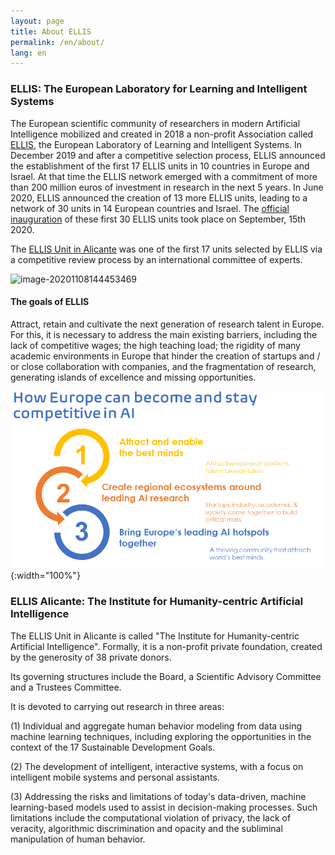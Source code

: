 ```yaml
---
layout: page
title: About ELLIS
permalink: /en/about/
lang: en
---
```


### **ELLIS**: **The European Laboratory for Learning and Intelligent Systems**

The European scientific community of researchers in modern Artificial Intelligence mobilized and created in 2018 a non-profit Association called [ELLIS](https://ellis.eu), the European Laboratory of Learning and Intelligent Systems. In December 2019 and after a competitive selection process, ELLIS announced the establishment of the first 17 ELLIS units in 10 countries in Europe and Israel. At that time the ELLIS network emerged with a commitment of more than 200 million euros of investment in research in the next 5 years. In June 2020, ELLIS announced the creation of 13 more ELLIS units, leading to a network of 30 units in 14 European countries and Israel. The [official inauguration](https://ellis.eu/events/ellis-units-official-launch) of these first 30 ELLIS units took place on September, 15th 2020. 

The [ELLIS Unit in Alicante](https://ellis.eu/units/alicante) was one of the first 17 units selected by ELLIS via a competitive review process by an international committee of experts. 

![image-20201108144453469](D:\GitHub\ellisalicante.github.io\assets\ellis_units_map)

#### **The goals of ELLIS**

Attract, retain and cultivate the next generation of research talent in Europe. For this, it is necessary to address the main existing barriers, including the lack of competitive wages; the high teaching load; the rigidity of many academic environments in Europe that hinder the creation of startups and / or close collaboration with companies, and the fragmentation of research, generating islands of excellence and missing opportunities.

![ELLIS_Pillars](assets/ELLIS_Pillars.png){:width="100%"}



### **ELLIS Alicante: The Institute for Humanity-centric Artificial Intelligence** 

The ELLIS Unit in Alicante is called "The Institute for Humanity-centric Artificial Intelligence". Formally, it is a non-profit private foundation, created by the generosity of 38 private donors. 

Its governing structures include the Board, a Scientific Advisory Committee and a Trustees Committee. 

It is devoted to carrying out research in three areas: 

(1) Individual and aggregate human behavior modeling from data using machine learning techniques, including exploring the opportunities in the context of the 17 Sustainable Development Goals. 

(2) The development of intelligent, interactive systems, with a focus on intelligent mobile systems and personal assistants. 

(3) Addressing the risks and limitations of today's data-driven, machine learning-based models used to assist in decision-making processes. Such limitations include the computational violation of privacy, the lack of veracity, algorithmic discrimination and opacity and the subliminal manipulation of human behavior. 

